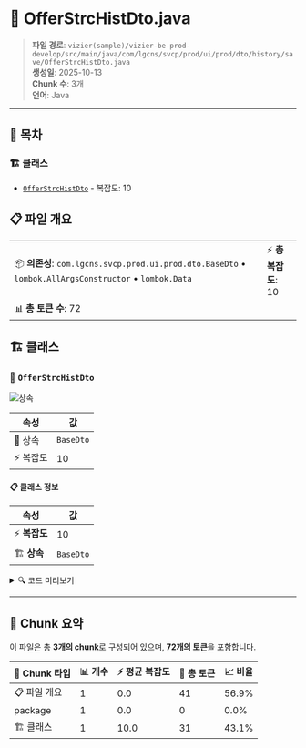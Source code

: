 # 📄 OfferStrcHistDto.java

> **파일 경로**: `vizier(sample)/vizier-be-prod-develop/src/main/java/com/lgcns/svcp/prod/ui/prod/dto/history/save/OfferStrcHistDto.java`  
> **생성일**: 2025-10-13  
> **Chunk 수**: 3개  
> **언어**: Java
---

## 📑 목차

### 🏗️ 클래스
- [`OfferStrcHistDto`](#class-offerstrchistdto) - 복잡도: 10

## 📋 파일 개요

| | |
|--|--|
| 📦 **의존성**: `com.lgcns.svcp.prod.ui.prod.dto.BaseDto` • `lombok.AllArgsConstructor` • `lombok.Data` | ⚡ **총 복잡도**: 10 |
| 📊 **총 토큰 수**: 72 |  |



## 🏗️ 클래스

### <a id="class-offerstrchistdto"></a>🎯 `OfferStrcHistDto`

![상속](https://img.shields.io/badge/상속-1개-blue)

| 속성 | 값 |
|------|----|
| 🧬 상속 | `BaseDto` |
| ⚡ 복잡도 | 10 |



#### 📋 클래스 정보

| 속성 | 값 |
|------|----|
| ⚡ **복잡도** | 10 || 📍 **라인 범위** | 10-10 |
| 🏗️ **상속** | `BaseDto` || 🏷️ **태그** | `class, java` |

<details>
<summary>🔍 코드 미리보기</summary>

```java
public class OfferStrcHistDto extends BaseDto {
    private long workNo;
    private String baseUuid;
    private String trgtUuid;
    private String validStartDtm;
    private String validEndDtm;
    private String workTypeCode;
    private String updUserDeptName;
    private String attrValUpdUser;
}...
```

**Chunk 정보**
- 🆔 **ID**: `b698eb5029a5`
- 📍 **라인**: 10-10
- 📊 **토큰**: 31
- 🏷️ **태그**: `class, java`

</details>

---





## 🧩 Chunk 요약

이 파일은 총 **3개의 chunk**로 구성되어 있으며, **72개의 토큰**을 포함합니다.

| 🧩 Chunk 타입 | 📊 개수 | ⚡ 평균 복잡도 | 📝 총 토큰 | 📈 비율 |
|---------------|--------|-------------|----------|--------|
| 📋 파일 개요 | 1 | 0.0 | 41 | 56.9% |
| package | 1 | 0.0 | 0 | 0.0% |
| 🏗️ 클래스 | 1 | 10.0 | 31 | 43.1% |

